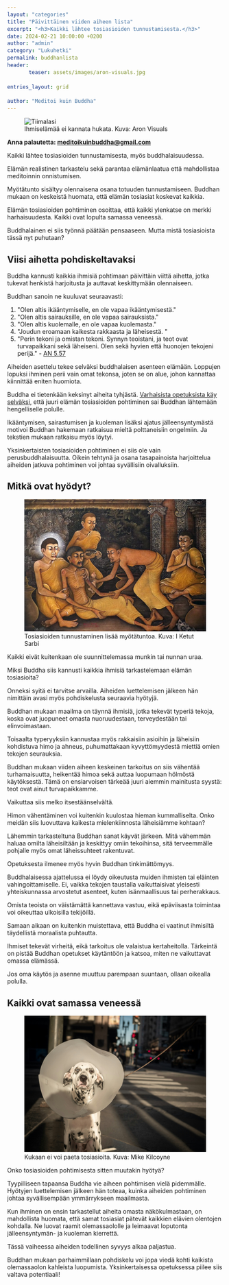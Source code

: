 ```yaml
---
layout: "categories"
title: "Päivittäinen viiden aiheen lista"
excerpt: "<h3>Kaikki lähtee tosiasioiden tunnustamisesta.</h3>"
date: 2024-02-21 10:00:00 +0200
author: "admin"
category: "Lukuhetki"
permalink: buddhanlista
header:  
       teaser: assets/images/aron-visuals.jpg

entries_layout: grid

author: "Meditoi kuin Buddha"
---
```


<figure>
<img src="assets/images/aron-visuals.jpg" alt="Tiimalasi">
<figcaption> Ihmiselämää ei kannata hukata. Kuva: Aron Visuals</figcaption>
</figure>

<b> Anna palautetta: meditoikuinbuddha@gmail.com</b>

Kaikki lähtee tosiasioiden tunnustamisesta, myös buddhalaisuudessa.

Elämän realistinen tarkastelu sekä parantaa elämänlaatua että mahdollistaa meditoinnin onnistumisen. 

Myötätunto sisältyy olennaisena osana totuuden tunnustamiseen. Buddhan mukaan on keskeistä huomata, että elämän tosiasiat koskevat kaikkia. 

Elämän tosiasioiden pohtiminen osoittaa, että kaikki ylenkatse on merkki harhaisuudesta. Kaikki ovat lopulta samassa veneessä.

Buddhalainen ei siis työnnä päätään pensaaseen. Mutta mistä tosiasioista tässä nyt puhutaan? 

<h2>Viisi aihetta pohdiskeltavaksi</h2>

Buddha kannusti kaikkia ihmisiä pohtimaan päivittäin viittä aihetta, jotka tukevat henkistä harjoitusta ja auttavat keskittymään olennaiseen. 

Buddhan sanoin ne kuuluvat seuraavasti:

1. "Olen altis ikääntymiselle, en ole vapaa ikääntymisestä."
2. "Olen altis sairauksille, en ole vapaa sairauksista." 
3. "Olen altis kuolemalle, en ole vapaa kuolemasta."
4. "Joudun eroamaan kaikesta rakkaasta ja läheisestä. "
5. "Perin tekoni ja omistan tekoni. Synnyn teoistani, ja teot ovat turvapaikkani sekä läheiseni. Olen sekä hyvien että huonojen tekojeni perijä." - <a href="https://suttacentral.net/an5.57/en/sujato">AN 5.57</a>

Aiheiden asettelu tekee selväksi buddhalaisen asenteen elämään. Loppujen lopuksi ihminen perii vain omat tekonsa, joten se on alue, johon kannattaa kiinnittää eniten huomiota. 

Buddha ei tietenkään keksinyt aiheita tyhjästä. <a href="https://suttacentral.net/mn26/en/sujato">Varhaisista opetuksista käy selväksi</a>, että juuri elämän tosiasioiden pohtiminen sai Buddhan lähtemään hengelliselle polulle. 

Ikääntymisen, sairastumisen ja kuoleman lisäksi ajatus jälleensyntymästä motivoi Buddhan hakemaan ratkaisua mieltä polttaneisiin ongelmiin. Ja tekstien mukaan ratkaisu myös löytyi. 

Yksinkertaisten tosiasioiden pohtiminen ei siis ole vain perusbuddhalaisuutta. Oikein tehtynä ja osana tasapainoista harjoittelua aiheiden jatkuva pohtiminen voi johtaa syvällisiin oivalluksiin.

<h2>Mitkä ovat hyödyt?</h2>

<figure>
<img src="assets/images/sickmonk.jpg" alt="sairas munkki">
<figcaption> Tosiasioiden tunnustaminen lisää myötätuntoa. Kuva: I Ketut Sarbi</figcaption>
</figure>

Kaikki eivät kuitenkaan ole suunnittelemassa munkin tai nunnan uraa. 

Miksi Buddha siis kannusti kaikkia ihmisiä tarkastelemaan elämän tosiasioita?

Onneksi syitä ei tarvitse arvailla. Aiheiden luettelemisen jälkeen hän nimittäin avasi myös pohdiskelusta seuraavia hyötyjä.

Buddhan mukaan maailma on täynnä ihmisiä, jotka tekevät typeriä tekoja, koska ovat juopuneet omasta nuoruudestaan, terveydestään tai elinvoimastaan. 

Toisaalta typeryyksiin kannustaa myös rakkaisiin asioihin ja läheisiin kohdistuva himo ja ahneus, puhumattakaan kyvyttömyydestä miettiä omien tekojen seurauksia.

Buddhan mukaan viiden aiheen keskeinen tarkoitus on siis vähentää turhamaisuutta, heikentää himoa sekä auttaa luopumaan hölmöstä käytöksestä. Tämä on ensiarvoisen tärkeää juuri aiemmin mainitusta syystä: teot ovat ainut turvapaikkamme.

Vaikuttaa siis melko itsestäänselvältä. 

Himon vähentäminen voi kuitenkin kuulostaa hieman kummalliselta. Onko meidän siis luovuttava kaikesta mielenkiinnosta läheisiämme kohtaan?

Lähemmin tarkasteltuna Buddhan sanat käyvät järkeen. Mitä vähemmän haluaa omilta läheisiltään ja keskittyy omiin tekoihinsa, sitä terveemmälle pohjalle myös omat läheissuhteet rakentuvat.

Opetuksesta ilmenee myös hyvin Buddhan tinkimättömyys.

Buddhalaisessa ajattelussa ei löydy oikeutusta muiden ihmisten tai eläinten vahingoittamiselle. Ei, vaikka tekojen taustalla vaikuttaisivat yleisesti yhteiskunnassa arvostetut asenteet, kuten isänmaallisuus tai perherakkaus.

Omista teoista on väistämättä kannettava vastuu, eikä epäviisasta toimintaa voi oikeuttaa ulkoisilla tekijöillä.

Samaan aikaan on kuitenkin muistettava, että Buddha ei vaatinut ihmisiltä täydellistä moraalista puhtautta. 

Ihmiset tekevät virheitä, eikä tarkoitus ole valaistua kertaheitolla. Tärkeintä on pistää Buddhan opetukset käytäntöön ja katsoa, miten ne vaikuttavat omassa elämässä. 

Jos oma käytös ja asenne muuttuu parempaan suuntaan, ollaan oikealla polulla.

<h2>Kaikki ovat samassa veneessä</h2>

<figure>
<img src="assets/images/mike-kilcoyne.jpg" alt="koira">
<figcaption> Kukaan ei voi paeta tosiasioita. Kuva: Mike Kilcoyne</figcaption>
</figure>

Onko tosiasioiden pohtimisesta sitten muutakin hyötyä?

Tyypilliseen tapaansa Buddha vie aiheen pohtimisen vielä pidemmälle. Hyötyjen luettelemisen jälkeen hän toteaa, kuinka aiheiden pohtiminen johtaa syvällisempään ymmärrykseen maailmasta. 

Kun ihminen on ensin tarkastellut aiheita omasta näkökulmastaan, on mahdollista huomata, että samat tosiasiat pätevät kaikkien elävien olentojen kohdalla. Ne luovat raamit olemassaololle ja leimaavat loputonta jälleensyntymän- ja kuoleman kierrettä. 

Tässä vaiheessa aiheiden todellinen syvyys alkaa paljastua.

Buddhan mukaan parhaimmillaan pohdiskelu voi jopa viedä kohti kaikista olemassaolon kahleista luopumista. Yksinkertaisessa opetuksessa piilee siis valtava potentiaali!

 


